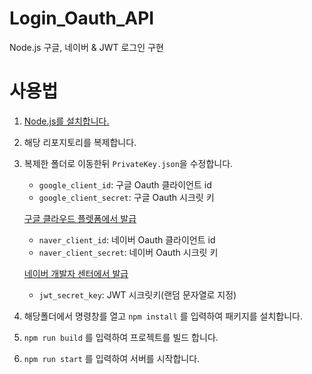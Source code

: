 # Login_Oauth_API

Node.js 구글, 네이버 & JWT 로그인 구현

# 사용법

1. [Node.js를 설치합니다.](https://nodejs.org/ko/download)
2. 해당 리포지토리를 복제합니다.
3. 복제한 폴더로 이동한뒤 `PrivateKey.json`을 수정합니다.

   - `google_client_id`: 구글 Oauth 클라이언트 id
   - `google_client_secret`: 구글 Oauth 시크릿 키

    [구글 클라우드 플렛폼에서 발급](https://console.cloud.google.com/)
   - `naver_client_id`: 네이버 Oauth 클라이언트 id
   - `naver_client_secret`: 네이버 Oauth 시크릿 키

    [네이버 개발자 센터에서 발급](https://developers.naver.com/)
   - `jwt_secret_key`: JWT 시크릿키(랜덤 문자열로 지정)
4. 해당폴더에서 명령창를 열고 `npm install` 를 입력하여 패키지를 설치합니다.
5. `npm run build` 를 입력하여 프로젝트를 빌드 합니다.
6. `npm run start` 를 입력하여 서버를 시작합니다.
